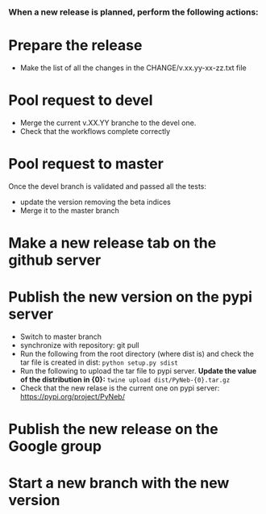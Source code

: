 ### When a new release is planned, perform the following actions:

Prepare the release
=============

* Make the list of all the changes in the CHANGE/v.xx.yy-xx-zz.txt file

Pool request to devel
==============

* Merge the current v.XX.YY branche to the devel one.
* Check that the workflows complete correctly

Pool request to master
===============

Once the devel branch is validated and passed all the tests:

* update the version removing the beta indices
* Merge it to the master branch

Make a new release tab on the github server
==============================


Publish the new version on the pypi server
=============================

* Switch to master branch
* synchronize with repository: git pull
* Run the following from the root directory (where dist is) and check the tar file is created in dist:
    `python setup.py sdist`
* Run the following to upload the tar file to pypi server. **Update the value of the distribution in {0}:**
    `twine upload dist/PyNeb-{0}.tar.gz`
* Check that the new relase is the current one on pypi server: https://pypi.org/project/PyNeb/

Publish the new release on the Google group
==============================

Start a new branch with the new version
===========================


